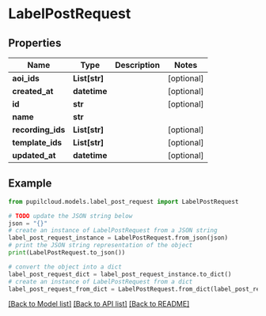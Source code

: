 # LabelPostRequest


## Properties

Name | Type | Description | Notes
------------ | ------------- | ------------- | -------------
**aoi_ids** | **List[str]** |  | [optional] 
**created_at** | **datetime** |  | [optional] 
**id** | **str** |  | [optional] 
**name** | **str** |  | 
**recording_ids** | **List[str]** |  | [optional] 
**template_ids** | **List[str]** |  | [optional] 
**updated_at** | **datetime** |  | [optional] 

## Example

```python
from pupilcloud.models.label_post_request import LabelPostRequest

# TODO update the JSON string below
json = "{}"
# create an instance of LabelPostRequest from a JSON string
label_post_request_instance = LabelPostRequest.from_json(json)
# print the JSON string representation of the object
print(LabelPostRequest.to_json())

# convert the object into a dict
label_post_request_dict = label_post_request_instance.to_dict()
# create an instance of LabelPostRequest from a dict
label_post_request_from_dict = LabelPostRequest.from_dict(label_post_request_dict)
```
[[Back to Model list]](../README.md#documentation-for-models) [[Back to API list]](../README.md#documentation-for-api-endpoints) [[Back to README]](../README.md)



